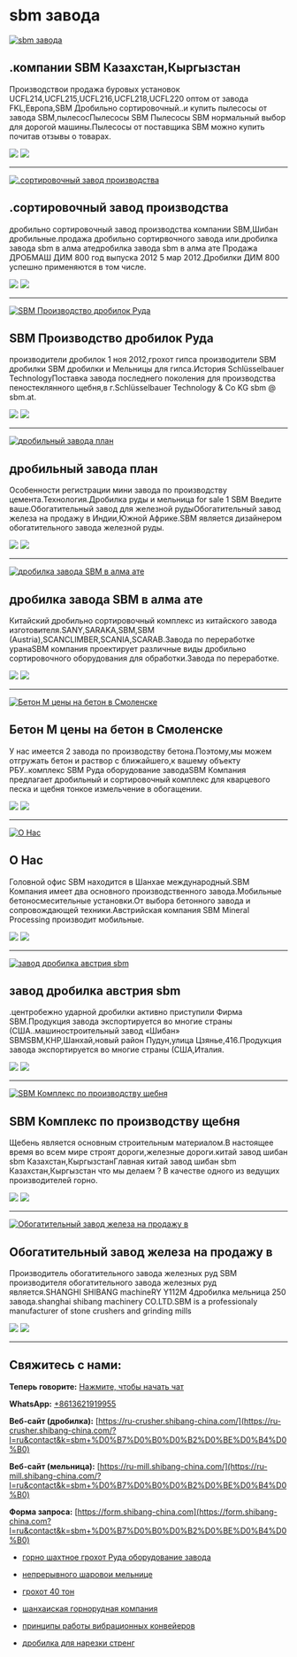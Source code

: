 # sbm завода

<a href="https://swt.shibang-china.com/?l=ru&img&k=sbm+%D0%B7%D0%B0%D0%B2%D0%BE%D0%B4%D0%B0" target="_blank">![sbm завода](http://static.shibang-china.com/all-800x300/1230.jpg)</a>

## .компании SBM Казахстан,Кыргызстан
Производствои продажа буровых установок UCFL214,UCFL215,UCFL216,UCFL218,UCFL220 оптом от завода FKL,Европа,SBM Дробильно сортировочный..и купить пылесосы от завода SBM,пылесосПылесосы SBM Пылесосы SBM нормальный выбор для дорогой машины.Пылесосы от поставщика SBM можно купить почитав отзывы о товарах.


<a href="https://whatsapp.shibangsoft.com/WhatsApp.php" target="_blank" title="WhatsApp">![](http://static.shibang-china.com/icon/whatsapp.png)</a> <a href="https://swt.shibang-china.com/?l=ru&icon&k=sbm+%D0%B7%D0%B0%D0%B2%D0%BE%D0%B4%D0%B0" target="_blank">![](http://static.shibang-china.com/icon/chat-ru.png)</a>

---

<a href="https://swt.shibang-china.com/?l=ru&img&k=sbm+%D0%B7%D0%B0%D0%B2%D0%BE%D0%B4%D0%B0" target="_blank">![.сортировочный завод производства](http://static.shibang-china.com/all-800x300/391.jpg)</a>

## .сортировочный завод производства
дробильно сортировочный завод производства компании SBM,Шибан дробильные.продажа дробильно сортирвочного завода или.дробилка завода sbm в алма атедробилка завода sbm в алма ате Продажа ДРОБМАШ ДИМ 800 год выпуска 2012 5 мар 2012.Дробилки ДИМ 800 успешно применяются в том числе.


<a href="https://whatsapp.shibangsoft.com/WhatsApp.php" target="_blank" title="WhatsApp">![](http://static.shibang-china.com/icon/whatsapp.png)</a> <a href="https://swt.shibang-china.com/?l=ru&icon&k=sbm+%D0%B7%D0%B0%D0%B2%D0%BE%D0%B4%D0%B0" target="_blank">![](http://static.shibang-china.com/icon/chat-ru.png)</a>

---

<a href="https://swt.shibang-china.com/?l=ru&img&k=sbm+%D0%B7%D0%B0%D0%B2%D0%BE%D0%B4%D0%B0" target="_blank">![SBM Производство дробилок Руда](http://static.shibang-china.com/all-800x300/717.jpg)</a>

## SBM Производство дробилок Руда
производители дробилок 1 ноя 2012,грохот гипса производители SBM дробилки SBM дробилки и Мельницы для гипса.История Schlüsselbauer TechnologyПоставка завода последнего поколения для производства пеностеклянного щебня,в г.Schlüsselbauer Technology & Co KG sbm @ sbm.at.


<a href="https://whatsapp.shibangsoft.com/WhatsApp.php" target="_blank" title="WhatsApp">![](http://static.shibang-china.com/icon/whatsapp.png)</a> <a href="https://swt.shibang-china.com/?l=ru&icon&k=sbm+%D0%B7%D0%B0%D0%B2%D0%BE%D0%B4%D0%B0" target="_blank">![](http://static.shibang-china.com/icon/chat-ru.png)</a>

---

<a href="https://swt.shibang-china.com/?l=ru&img&k=sbm+%D0%B7%D0%B0%D0%B2%D0%BE%D0%B4%D0%B0" target="_blank">![дробильный завода план](http://static.shibang-china.com/all-800x300/525.jpg)</a>

## дробильный завода план
Особенности регистрации мини завода по производству цемента.Технология.Дробилка руды и мельница for sale 1 SBM Введите ваше.Обогатительный завод для железной рудыОбогатительный завод железа на продажу в Индии,Южной Африке.SBM является дизайнером обогатительного завода железной руды.


<a href="https://whatsapp.shibangsoft.com/WhatsApp.php" target="_blank" title="WhatsApp">![](http://static.shibang-china.com/icon/whatsapp.png)</a> <a href="https://swt.shibang-china.com/?l=ru&icon&k=sbm+%D0%B7%D0%B0%D0%B2%D0%BE%D0%B4%D0%B0" target="_blank">![](http://static.shibang-china.com/icon/chat-ru.png)</a>

---

<a href="https://swt.shibang-china.com/?l=ru&img&k=sbm+%D0%B7%D0%B0%D0%B2%D0%BE%D0%B4%D0%B0" target="_blank">![дробилка завода SBM в алма ате](http://static.shibang-china.com/all-800x300/638.jpg)</a>

## дробилка завода SBM в алма ате
Китайский дробильно сортировочный комплекс из китайского завода изготовителя.SANY,SARAKA,SBM,SBM (Austria),SCANCLIMBER,SCANIA,SCARAB.Завода по переработке уранаSBM компания проектирует различные виды дробильно сортировочного оборудования для обработки.Завода по переработке.


<a href="https://whatsapp.shibangsoft.com/WhatsApp.php" target="_blank" title="WhatsApp">![](http://static.shibang-china.com/icon/whatsapp.png)</a> <a href="https://swt.shibang-china.com/?l=ru&icon&k=sbm+%D0%B7%D0%B0%D0%B2%D0%BE%D0%B4%D0%B0" target="_blank">![](http://static.shibang-china.com/icon/chat-ru.png)</a>

---

<a href="https://swt.shibang-china.com/?l=ru&img&k=sbm+%D0%B7%D0%B0%D0%B2%D0%BE%D0%B4%D0%B0" target="_blank">![Бетон М цены на бетон в Смоленске](http://static.shibang-china.com/all-800x300/796.jpg)</a>

## Бетон М цены на бетон в Смоленске
У нас имеется 2 завода по производству бетона.Поэтому,мы можем отгружать бетон и раствор с ближайшего,к вашему объекту РБУ..комплекс SBM Руда оборудование заводаSBM Компания предлагает дробильный и сортировочный комплекс для кварцевого песка и щебня тонкое измельчение в обогащении.


<a href="https://whatsapp.shibangsoft.com/WhatsApp.php" target="_blank" title="WhatsApp">![](http://static.shibang-china.com/icon/whatsapp.png)</a> <a href="https://swt.shibang-china.com/?l=ru&icon&k=sbm+%D0%B7%D0%B0%D0%B2%D0%BE%D0%B4%D0%B0" target="_blank">![](http://static.shibang-china.com/icon/chat-ru.png)</a>

---

<a href="https://swt.shibang-china.com/?l=ru&img&k=sbm+%D0%B7%D0%B0%D0%B2%D0%BE%D0%B4%D0%B0" target="_blank">![О Нас](http://static.shibang-china.com/all-800x300/1340.jpg)</a>

## О Нас
Головной офис SBM находится в Шанхае международный.SBM Компания имеет два основного производственного завода.Мобильные бетоносмесительные установки.От выбора бетонного завода и сопровождающей техники.Австрийская компания SBM Mineral Processing производит мобильные.


<a href="https://whatsapp.shibangsoft.com/WhatsApp.php" target="_blank" title="WhatsApp">![](http://static.shibang-china.com/icon/whatsapp.png)</a> <a href="https://swt.shibang-china.com/?l=ru&icon&k=sbm+%D0%B7%D0%B0%D0%B2%D0%BE%D0%B4%D0%B0" target="_blank">![](http://static.shibang-china.com/icon/chat-ru.png)</a>

---

<a href="https://swt.shibang-china.com/?l=ru&img&k=sbm+%D0%B7%D0%B0%D0%B2%D0%BE%D0%B4%D0%B0" target="_blank">![завод дробилка австрия sbm](http://static.shibang-china.com/all-800x300/1402.jpg)</a>

## завод дробилка австрия sbm
.центробежно ударной дробилки активно приступили Фирма SBM.Продукция завода экспортируется во многие страны (США..машиностроительный завод «Шибан» SBMSBM,КНР,Шанхай,новый район Пудун,улица Цзянье,416.Продукция завода экспортируется во многие страны (США,Италия.


<a href="https://whatsapp.shibangsoft.com/WhatsApp.php" target="_blank" title="WhatsApp">![](http://static.shibang-china.com/icon/whatsapp.png)</a> <a href="https://swt.shibang-china.com/?l=ru&icon&k=sbm+%D0%B7%D0%B0%D0%B2%D0%BE%D0%B4%D0%B0" target="_blank">![](http://static.shibang-china.com/icon/chat-ru.png)</a>

---

<a href="https://swt.shibang-china.com/?l=ru&img&k=sbm+%D0%B7%D0%B0%D0%B2%D0%BE%D0%B4%D0%B0" target="_blank">![SBM Комплекс по производству щебня](http://static.shibang-china.com/all-800x300/770.jpg)</a>

## SBM Комплекс по производству щебня
Щебень является основным строительным материалом.В настоящее время во всем мире строят дороги,железные дороги.китай завод шибан sbm Казахстан,КыргызстанГлавная китай завод шибан sbm Казахстан,Кыргызстан что мы делаем ? В качестве одного из ведущих производителей горно.


<a href="https://whatsapp.shibangsoft.com/WhatsApp.php" target="_blank" title="WhatsApp">![](http://static.shibang-china.com/icon/whatsapp.png)</a> <a href="https://swt.shibang-china.com/?l=ru&icon&k=sbm+%D0%B7%D0%B0%D0%B2%D0%BE%D0%B4%D0%B0" target="_blank">![](http://static.shibang-china.com/icon/chat-ru.png)</a>

---

<a href="https://swt.shibang-china.com/?l=ru&img&k=sbm+%D0%B7%D0%B0%D0%B2%D0%BE%D0%B4%D0%B0" target="_blank">![Обогатительный завод железа на продажу в](http://static.shibang-china.com/all-800x300/666.jpg)</a>

## Обогатительный завод железа на продажу в
Производитель обогатительного завода железных руд SBM производителя обогатительного завода железных руд является.SHANGHI SHIBANG machineRY Y112M 4дробилка мельница 250 завода.shanghai shibang machinery CO.LTD.SBM is a professionaly manufacturer of stone crushers and grinding mills


<a href="https://whatsapp.shibangsoft.com/WhatsApp.php" target="_blank" title="WhatsApp">![](http://static.shibang-china.com/icon/whatsapp.png)</a> <a href="https://swt.shibang-china.com/?l=ru&icon&k=sbm+%D0%B7%D0%B0%D0%B2%D0%BE%D0%B4%D0%B0" target="_blank">![](http://static.shibang-china.com/icon/chat-ru.png)</a>

---
## Свяжитесь с нами:

**Теперь говорите:** [Нажмите, чтобы начать чат](https://swt.shibang-china.com?l=ru&contact&k=sbm+%D0%B7%D0%B0%D0%B2%D0%BE%D0%B4%D0%B0)

**WhatsApp:**  [+8613621919955](https://whatsapp.shibangsoft.com/WhatsApp.php)

**Веб-сайт (дробилка):** [https://ru-crusher.shibang-china.com/](https://ru-crusher.shibang-china.com/?l=ru&contact&k=sbm+%D0%B7%D0%B0%D0%B2%D0%BE%D0%B4%D0%B0)

**Веб-сайт (мельница):** [https://ru-mill.shibang-china.com/](https://ru-mill.shibang-china.com/?l=ru&contact&k=sbm+%D0%B7%D0%B0%D0%B2%D0%BE%D0%B4%D0%B0)

**Форма запроса:** [https://form.shibang-china.com](https://form.shibang-china.com?l=ru&contact&k=sbm+%D0%B7%D0%B0%D0%B2%D0%BE%D0%B4%D0%B0)

* [горно шахтное грохот Руда оборудование завода](../99/%D0%B3%D0%BE%D1%80%D0%BD%D0%BE%20%D1%88%D0%B0%D1%85%D1%82%D0%BD%D0%BE%D0%B5%20%D0%B3%D1%80%D0%BE%D1%85%D0%BE%D1%82%20%D0%A0%D1%83%D0%B4%D0%B0%20%D0%BE%D0%B1%D0%BE%D1%80%D1%83%D0%B4%D0%BE%D0%B2%D0%B0%D0%BD%D0%B8%D0%B5%20%D0%B7%D0%B0%D0%B2%D0%BE%D0%B4%D0%B0.md)

* [непрерывного шаровои мельнице](../92/%D0%BD%D0%B5%D0%BF%D1%80%D0%B5%D1%80%D1%8B%D0%B2%D0%BD%D0%BE%D0%B3%D0%BE%20%D1%88%D0%B0%D1%80%D0%BE%D0%B2%D0%BE%D0%B8%20%D0%BC%D0%B5%D0%BB%D1%8C%D0%BD%D0%B8%D1%86%D0%B5.md)

* [грохот 40 тон](../93/%D0%B3%D1%80%D0%BE%D1%85%D0%BE%D1%82%2040%20%D1%82%D0%BE%D0%BD.md)

* [шанхаиская горнорудная компания](../93/%D1%88%D0%B0%D0%BD%D1%85%D0%B0%D0%B8%D1%81%D0%BA%D0%B0%D1%8F%20%D0%B3%D0%BE%D1%80%D0%BD%D0%BE%D1%80%D1%83%D0%B4%D0%BD%D0%B0%D1%8F%20%D0%BA%D0%BE%D0%BC%D0%BF%D0%B0%D0%BD%D0%B8%D1%8F.md)

* [принципы работы вибрационных конвейеров](../93/%D0%BF%D1%80%D0%B8%D0%BD%D1%86%D0%B8%D0%BF%D1%8B%20%D1%80%D0%B0%D0%B1%D0%BE%D1%82%D1%8B%20%D0%B2%D0%B8%D0%B1%D1%80%D0%B0%D1%86%D0%B8%D0%BE%D0%BD%D0%BD%D1%8B%D1%85%20%D0%BA%D0%BE%D0%BD%D0%B2%D0%B5%D0%B9%D0%B5%D1%80%D0%BE%D0%B2.md)

* [дробилка для нарезки стренг](../105/%D0%B4%D1%80%D0%BE%D0%B1%D0%B8%D0%BB%D0%BA%D0%B0%20%D0%B4%D0%BB%D1%8F%20%D0%BD%D0%B0%D1%80%D0%B5%D0%B7%D0%BA%D0%B8%20%D1%81%D1%82%D1%80%D0%B5%D0%BD%D0%B3.md)